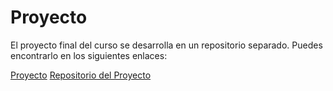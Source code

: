 # Proyecto

El proyecto final del curso se desarrolla en un repositorio separado. Puedes encontrarlo en los siguientes enlaces:

[Proyecto](https://whats-my-nextmovie.vercel.app/)
[Repositorio del Proyecto](https://github.com/AdrielGBM/next-movie)
